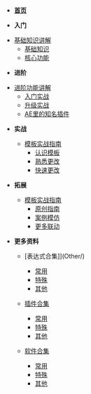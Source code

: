 - [**首页**](/)

-  **入门**
  * [基础知识讲解](Page.1/)
    * [基础知识](Page.1/guide)
    * [核心功能](Page.1/06_N1-V1)

-  **进阶**
  * [进阶功能讲解](Page.2/)
    * [入门实战](Page.2/08_N1-V1)
    * [升级实战](Page.2/07_N1-V1)
    * [AE里的知名插件](Page.2/07_N1-V1)


- **实战**
  * [模板实战指南](Page.3/)
    * [认识模板](Page.3/03_N1-V1)
    * [熟悉更改](Page.3/04_N1-V1)
    * [快速更改](Page.3/05_N1-V1)


- **拓展**
  * [模板实战指南](Page.4/)
    * [原创指南](Page.4/03_N1-V1)
    * [案例模仿](Page.4/04_N1-V1)
    * [更多联动](Page.4/05_N1-V1)

- **更多资料**
  * [表达式合集]](Other/)
    * [常用](Other/03_N1-V1)
    * [特殊](Other/04_N1-V1)
    * [其他](Other/05_N1-V1)

  * [插件合集](Other/)
    * [常用](Other/03_N1-V1)
    * [特殊](Other/04_N1-V1)
    * [其他](Other/05_N1-V1)

  * [软件合集](Other/)
    * [常用](Other/03_N1-V1)
    * [特殊](Other/04_N1-V1)
    * [其他](Other/05_N1-V1)


